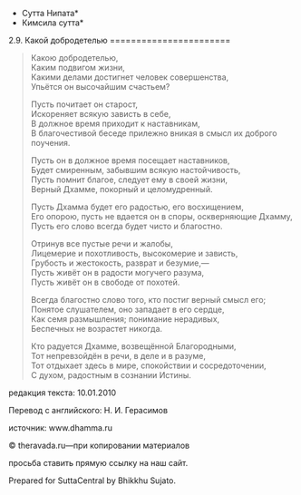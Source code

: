 * Сутта Нипата*
* Кимсила сутта*

2\.9\. Какой добродетелью
\=\=\=\=\=\=\=\=\=\=\=\=\=\=\=\=\=\=\=\=\=\=\=

> Какою добродетелью,  
> Каким подвигом жизни,  
> Какими делами достигнет человек совершенства,  
> Упьётся он высочайшим счастьем?
>
> Пусть почитает он старост,  
> Искореняет всякую зависть в себе,  
> В должное время приходит к наставникам,  
> В благочестивой беседе прилежно вникая в смысл их доброго поучения\.
>
> Пусть он в должное время посещает наставников,  
> Будет смиренным, забывшим всякую настойчивость,  
> Пусть помнит благое, следует ему в своей жизни,  
> Верный Дхамме, покорный и целомудренный\.
>
> Пусть Дхамма будет его радостью, его восхищением,  
> Его опорою, пусть не вдается он в споры, оскверняющие Дхамму,  
> Пусть его слово всегда будет чисто и благостно\.
>
> Отринув все пустые речи и жалобы,  
> Лицемерие и похотливость, высокомерие и зависть,  
> Грубость и жестокость, разврат и безумие,—  
> Пусть живёт он в радости могучего разума,  
> Пусть живёт он в свободе от похотей\.
>
> Всегда благостно слово того, кто постиг верный смысл его;  
> Понятое слушателем, оно западает в его сердце,  
> Как семя размышления; понимание нерадивых,  
> Беспечных не возрастет никогда\.
>
> Кто радуется Дхамме, возвещённой Благородными,  
> Тот непревзойдён в речи, в деле и в разуме,  
> Тот отдыхает здесь в мире, спокойствии и сосредоточении,  
> С духом, радостным в сознании Истины\.

редакция текста: 10\.01\.2010

Перевод с английского: Н\. И\. Герасимов

источник: www\.dhamma\.ru

© theravada\.ru—при копировании материалов

просьба ставить прямую ссылку на наш сайт\.

Prepared for SuttaCentral by Bhikkhu Sujato\.